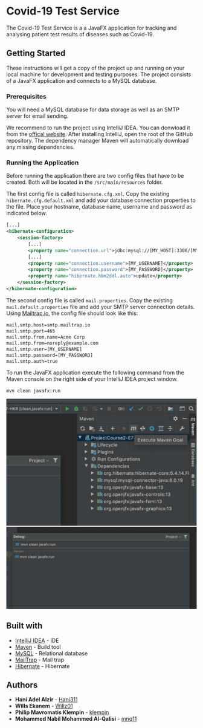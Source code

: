 # Covid-19 Test Service

The Covid-19 Test Service is a a JavaFX application for tracking and analysing patient test results of diseases such as Covid-19.

## Getting Started
These instructions will get a copy of the project up and running on your local machine for
development and testing purposes. The project consists of a JavaFX application and connects to
a MySQL database.

### Prerequisites
You will need a MySQL database for data storage as well as an SMTP server for email sending.

We recommend to run the project using IntelliJ IDEA. You can donwload it from the [offical website](https://www.jetbrains.com/idea/).
After installing IntelliJ, open the root of the GitHub repository.
The dependency manager Maven will automatically download any missing dependencies.

### Running the Application
Before running the application there are two config files that have to be created. Both will be located in the `/src/main/resources` folder.

The first config file is called `hibernate.cfg.xml`. Copy the existing `hibernate.cfg.default.xml` and add your database connection properties to the file. Place your hostname, database name, username and password as indicated below.

```xml
[...]
<hibernate-configuration>
    <session-factory>
        [...]
        <property name="connection.url">jdbc:mysql://[MY_HOST]:3306/[MY_DATABASE]</property>
        [...]
        <property name="connection.username">[MY_USERNAME]</property>
        <property name="connection.password">[MY_PASSWORD]</property>
        <property name="hibernate.hbm2ddl.auto">update</property>
    </session-factory>
</hibernate-configuration>
```

The second config file is called `mail.properties`. Copy the existing `mail.default.properties` file and add your SMTP server connection details. Using [Mailtrap.io](https://mailtrap.io/), the config file should look like this:

```properties
mail.smtp.host=smtp.mailtrap.io
mail.smtp.port=465
mail.smtp.from.name=Acme Corp
mail.smtp.from=noreply@example.com
mail.smtp.user=[MY_USERNAME]
mail.smtp.password=[MY_PASSWORD]
mail.smtp.auth=true
```

To run the JavaFX application execute the following command from the Maven console on the right side of your IntelliJ IDEA project window.
```
mvn clean javafx:run
```
![Execute Maven Goal button](/documentation/execute_maven_goal.png)
![mvn clean javafx:run command](/documentation/mvn_clean_javafx_run.png)

## Built with
* [IntelliJ IDEA](https://www.jetbrains.com/idea/) - IDE
* [Maven](https://maven.apache.org/) - Build tool
* [MySQL](https://www.mysql.com/) - Relational database
* [MailTrap](https://mailtrap.io) - Mail trap
* [Hibernate](https://hibernate.org) - Hibernate

## Authors
* **Hani Adel Alzir** - [Hani311](https://github.com/Hani311)
* **Wills Ekanem** - [Willz01](https://github.com/Willz01)
* **Philip Mavromatis Klempin** - [klempin](https://github.com/klempin)
* **Mohammed Nabil Mohammed Al-Qalisi** - [mnq11](https://github.com/mnq11)
